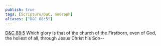 ```yaml
---
publish: true
tags: [Scripture/DaC, noGraph]
aliases: ["D&C 88:5"]
---
```

[D&C 88:5](https://churchofjesuschrist.org/study/scriptures/dc-testament/dc/88?lang=eng&id=p5#p5) Which glory is that of the church of the Firstborn, even of God, the holiest of all, through Jesus Christ his Son--
